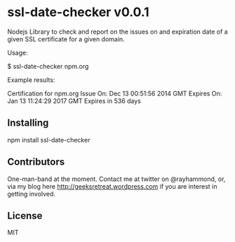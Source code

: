 # ssl-date-checker v0.0.1
Nodejs Library to check and report on the issues on and expiration date of a given SSL certificate for a given domain.

Usage:

$ ssl-date-checker npm.org

Example results:

Certification for npm.org
Issue On: Dec 13 00:51:56 2014 GMT
Expires On: Jan 13 11:24:29 2017 GMT
Expires in 536 days

## Installing

npm install ssl-date-checker

## Contributors

One-man-band at the moment.  Contact me at twitter on @rayhammond, or, via my blog here http://geeksretreat.wordpress.com if you are interest in getting involved.

## License

MIT
